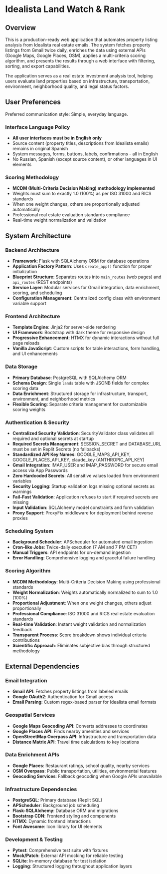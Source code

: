 # Idealista Land Watch & Rank

## Overview

This is a production-ready web application that automates property listing analysis from Idealista real estate emails. The system fetches property listings from Gmail twice daily, enriches the data using external APIs (Google Maps, Google Places, OSM), applies a multi-criteria scoring algorithm, and presents the results through a web interface with filtering, sorting, and export capabilities.

The application serves as a real estate investment analysis tool, helping users evaluate land properties based on infrastructure, transportation, environment, neighborhood quality, and legal status factors.

## User Preferences

Preferred communication style: Simple, everyday language.

### Interface Language Policy
- **All user interfaces must be in English only**
- Source content (property titles, descriptions from Idealista emails) remains in original Spanish
- System messages, forms, buttons, labels, confirmations - all in English
- No Russian, Spanish (except source content), or other languages in UI elements

### Scoring Methodology
- **MCDM (Multi-Criteria Decision Making) methodology implemented**
- Weights must sum to exactly 1.0 (100%) as per ISO 31000 and RICS standards
- When one weight changes, others are proportionally adjusted automatically
- Professional real estate evaluation standards compliance
- Real-time weight normalization and validation

## System Architecture

### Backend Architecture
- **Framework**: Flask with SQLAlchemy ORM for database operations
- **Application Factory Pattern**: Uses `create_app()` function for proper initialization
- **Blueprint Structure**: Separates routes into `main_routes` (web pages) and `api_routes` (REST endpoints)
- **Service Layer**: Modular services for Gmail integration, data enrichment, scoring, and scheduling
- **Configuration Management**: Centralized config class with environment variable support

### Frontend Architecture
- **Template Engine**: Jinja2 for server-side rendering
- **UI Framework**: Bootstrap with dark theme for responsive design
- **Progressive Enhancement**: HTMX for dynamic interactions without full page reloads
- **Vanilla JavaScript**: Custom scripts for table interactions, form handling, and UI enhancements

### Data Storage
- **Primary Database**: PostgreSQL with SQLAlchemy ORM
- **Schema Design**: Single `lands` table with JSONB fields for complex scoring data
- **Data Enrichment**: Structured storage for infrastructure, transport, environment, and neighborhood metrics
- **Flexible Scoring**: Separate criteria management for customizable scoring weights

### Authentication & Security
- **Centralized Security Validation**: SecurityValidator class validates all required and optional secrets at startup
- **Required Secrets Management**: SESSION_SECRET and DATABASE_URL must be set in Replit Secrets (no fallbacks)
- **Standardized API Key Names**: GOOGLE_MAPS_API_KEY, GOOGLE_PLACES_API_KEY, claude_key (ANTHROPIC_API_KEY)
- **Gmail Integration**: IMAP_USER and IMAP_PASSWORD for secure email access via App Passwords
- **Zero Hardcoded Secrets**: All sensitive values loaded from environment variables
- **Security Logging**: Startup validation logs missing optional secrets as warnings
- **Fail-Fast Validation**: Application refuses to start if required secrets are missing
- **Input Validation**: SQLAlchemy model constraints and form validation
- **Proxy Support**: ProxyFix middleware for deployment behind reverse proxies

### Scheduling System
- **Background Scheduler**: APScheduler for automated email ingestion
- **Cron-like Jobs**: Twice-daily execution (7 AM and 7 PM CET)
- **Manual Triggers**: API endpoints for on-demand ingestion
- **Error Handling**: Comprehensive logging and graceful failure handling

### Scoring Algorithm
- **MCDM Methodology**: Multi-Criteria Decision Making using professional standards
- **Weight Normalization**: Weights automatically normalized to sum to 1.0 (100%)
- **Proportional Adjustment**: When one weight changes, others adjust proportionally
- **Professional Compliance**: ISO 31000 and RICS real estate evaluation standards
- **Real-time Validation**: Instant weight validation and normalization feedback
- **Transparent Process**: Score breakdown shows individual criteria contributions
- **Scientific Approach**: Eliminates subjective bias through structured methodology

## External Dependencies

### Email Integration
- **Gmail API**: Fetches property listings from labeled emails
- **Google OAuth2**: Authentication for Gmail access
- **Email Parsing**: Custom regex-based parser for Idealista email formats

### Geospatial Services
- **Google Maps Geocoding API**: Converts addresses to coordinates
- **Google Places API**: Finds nearby amenities and services
- **OpenStreetMap Overpass API**: Infrastructure and transportation data
- **Distance Matrix API**: Travel time calculations to key locations

### Data Enrichment APIs
- **Google Places**: Restaurant ratings, school quality, nearby services
- **OSM Overpass**: Public transportation, utilities, environmental features
- **Geocoding Services**: Fallback geocoding when Google APIs unavailable

### Infrastructure Dependencies
- **PostgreSQL**: Primary database (Replit SQL)
- **APScheduler**: Background job scheduling
- **Flask-SQLAlchemy**: Database ORM and migrations
- **Bootstrap CDN**: Frontend styling and components
- **HTMX**: Dynamic frontend interactions
- **Font Awesome**: Icon library for UI elements

### Development & Testing
- **Pytest**: Comprehensive test suite with fixtures
- **Mock/Patch**: External API mocking for reliable testing
- **SQLite**: In-memory database for test isolation
- **Logging**: Structured logging throughout application layers